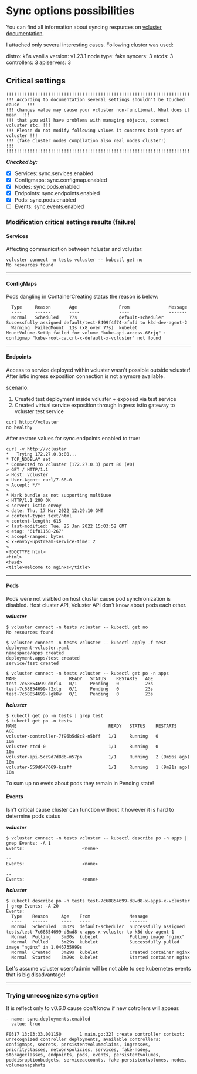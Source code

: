 # Sync options possibilities
You can find all information about syncing respurces on [vcluster documentation](https://www.vcluster.com/docs/architecture/synced-resources).


I attached only several interesting cases. Following cluster was used:

distro:      k8s vanilla
version:     v1.23.1
node type:   fake
syncers:     3
etcds:       3
controllers: 3
apiservers:  3

## Critical settings
```
!!!!!!!!!!!!!!!!!!!!!!!!!!!!!!!!!!!!!!!!!!!!!!!!!!!!!!!!!!!!!!!!!!!!!!!!!!!!!!!!
!!! According to documentation several settings shouldn't be touched cause   !!!
!!! changes value may cause your vcluster non-functional. What does it mean  !!!
!!! that you will have problems with managing objects, connect vcluster etc. !!!
!!! Please do not modify following values it concerns both types of vcluster !!!
!!! (fake cluster nodes compilation also real nodes cluster!)		     !!!
!!!!!!!!!!!!!!!!!!!!!!!!!!!!!!!!!!!!!!!!!!!!!!!!!!!!!!!!!!!!!!!!!!!!!!!!!!!!!!!!
```

***Checked by:***
- [X] Services:   sync.services.enabled 
- [X] Configmaps: sync.configmap.enabled
- [X] Nodes:      sync.pods.enabled
- [X] Endpoints:  sync.endpoints.enabled
- [X] Pods:       sync.pods.enabled
- [ ] Events:     sync.events.enabled

### Modification critical settings results (failure)

#### Services
Affecting communication between hcluster and vcluster:

```
vcluster connect -n tests vcluster -- kubectl get no
No resources found
```

---

#### ConfigMaps
Pods dangling in ContainerCreating status the reason is below:

```
  Type     Reason       Age                From               Message
  ----     ------       ----               ----               -------
  Normal   Scheduled    77s                default-scheduler  Successfully assigned default/test-8499f4f74-zfmfd to k3d-dev-agent-2
  Warning  FailedMount  13s (x8 over 77s)  kubelet            MountVolume.SetUp failed for volume "kube-api-access-66rjq" : configmap "kube-root-ca.crt-x-default-x-vcluster" not found
```

---

#### Endpoints
Access to service deployed within vcluster wasn't possible outside vcluster!
After istio ingress exposition connection is not anymore available.

scenario: 

1. Created test deployment inside vcluster + exposed via test service
2. Created virtual service exposition through ingress istio gateway to vcluster test service


```
curl http://vcluster
no healthy
```

After restore values for sync.endpoints.enabled to true:

```
curl -v http://vcluster
*   Trying 172.27.0.3:80...
* TCP_NODELAY set
* Connected to vcluster (172.27.0.3) port 80 (#0)
> GET / HTTP/1.1
> Host: vcluster
> User-Agent: curl/7.68.0
> Accept: */*
>
* Mark bundle as not supporting multiuse
< HTTP/1.1 200 OK
< server: istio-envoy
< date: Thu, 17 Mar 2022 12:29:10 GMT
< content-type: text/html
< content-length: 615
< last-modified: Tue, 25 Jan 2022 15:03:52 GMT
< etag: "61f01158-267"
< accept-ranges: bytes
< x-envoy-upstream-service-time: 2
<
<!DOCTYPE html>
<html>
<head>
<title>Welcome to nginx!</title>
```
---

#### Pods
Pods were not visibled on host cluster cause pod synchronization is disabled.
Host cluster API, Vcluster API don't know about pods each other.


***vcluster***
```
$ vcluster connect -n tests vcluster -- kubectl get no
No resources found

$ vcluster connect -n tests vcluster -- kubectl apply -f test-deployment-vcluster.yaml
namespace/apps created
deployment.apps/test created
service/test created

$ vcluster connect -n tests vcluster -- kubectl get po -n apps
NAME                    READY   STATUS    RESTARTS   AGE
test-7c68854699-dmrl4   0/1     Pending   0          23s
test-7c68854699-f2xtg   0/1     Pending   0          23s
test-7c68854699-lgk8w   0/1     Pending   0          23s
```

***hcluster***
```
$ kubectl get po -n tests | grep test
$ kubectl get po -n tests
NAME                                   READY   STATUS    RESTARTS        AGE
vcluster-controller-7f96b5d8c8-n5bff   1/1     Running   0               10m
vcluster-etcd-0                        1/1     Running   0               10m
vcluster-api-5cc9d7d8d6-m57pn          1/1     Running   2 (9m56s ago)   10m
vcluster-559d647669-kzsff              1/1     Running   1 (9m21s ago)   10m
```
To sum up no evets about pods they remain in Pending state!

#### Events
Isn't critical cause cluster can function without it however it is hard to determine
pods status

***vcluster***
```
$ vcluster connect -n tests vcluster -- kubectl describe po -n apps | grep Events: -A 1
Events:                      <none>

--
Events:                      <none>

--
Events:                      <none>
```

***hcluster***
```
$ kubectl describe po -n tests test-7c68854699-d8wd8-x-apps-x-vcluster | grep Events: -A 20
Events:
  Type    Reason     Age    From               Message
  ----    ------     ----   ----               -------
  Normal  Scheduled  3m32s  default-scheduler  Successfully assigned tests/test-7c68854699-d8wd8-x-apps-x-vcluster to k3d-dev-agent-1
  Normal  Pulling    3m30s  kubelet            Pulling image "nginx"
  Normal  Pulled     3m29s  kubelet            Successfully pulled image "nginx" in 1.046735999s
  Normal  Created    3m29s  kubelet            Created container nginx
  Normal  Started    3m29s  kubelet            Started container nginx
```

Let's assume vcluster users/admin will be not able to see kubernetes events that is big
disadvantage!


---

### Trying unrecognize sync option
It is reflect only to v0.6.0 cause don't know if new cotrollers will appear.

```
- name: sync.deployments.enabled
  value: true
```

```
F0317 13:03:33.001150       1 main.go:32] create controller context: unrecognized controller deployments, available controllers: configmaps, secrets, persistentvolumeclaims, ingresses, priorityclasses, networkpolicies, services, fake-nodes, storageclasses, endpoints, pods, events, persistentvolumes, poddisruptionbudgets, serviceaccounts, fake-persistentvolumes, nodes, volumesnapshots
```

<!--
**Real** - giving impression that user is operating on real cluster:

sets of values:

```
sync:
  # resources
  services:
    enabled: true
  configmaps:
    enabled: true
  secrets:
    enabled: true
  endpoints:
    enabled: true
  pods:
    enabled: true
  events:
    enabled: true
  persistentvolumeclaims:
    enabled: true
  ingresses:
    enabled: true

  # nodes
  fake-nodes:
    enabled: true 
  fake-persistentvolumes:
    enabled: true 

  # main
  nodes:
    enabled: true
    syncAllNodes: true
    nodeSelector: ""
    syncNodeChanges: false
  
  # storage, network & hpa
  persistentvolumes:
    enabled: false
  storageclasses:
    enabled: false
  priorityclasses:
    enabled: false
  networkpolicies:
    enabled: false
  volumesnapshots:
    enabled: false
  poddisruptionbudgets:
    enabled: false
```
Assume user has access and see nodes also (kubectl get no command will show nodes list)

```

```

---

**Closed in black box** - giving impression that user has very cutted and limited

```
sync:
  # resources
  services:
    enabled: true
  configmaps:
    enabled: true
  secrets:
    enabled: true
  endpoints:
    enabled: true
  pods:
    enabled: true
  events:
    enabled: true
  persistentvolumeclaims:
    enabled: true
  ingresses:
    enabled: false

  # nodes
  fake-nodes:
    enabled: false 
  fake-persistentvolumes:
    enabled: false 

  # main
  nodes:
    enabled: false
    syncAllNodes: false
    nodeSelector: ""
    syncNodeChanges: false
  
  # storage, network & hpa
  persistentvolumes:
    enabled: false
  storageclasses:
    enabled: false
  priorityclasses:
    enabled: false
  networkpolicies:
    enabled: false
  volumesnapshots:
    enabled: false
  poddisruptionbudgets:
    enabled: false
```

Cluster is really limited cluster nodes are invisible:

```
$ kubectl get no -o wide
No resources found
```

I came a cross issue when I tried to list newly created pods:

```
NAME                        READY   STATUS    RESTARTS   AGE
pod/test-7c68854699-x85z8   0/1     Pending   0          21s
pod/test-7c68854699-8fczs   0/1     Pending   0          21s
pod/test-7c68854699-44zn2   0/1     Pending   0          21s
```

`Showing up Pending state, it looks me to bug. The reason of pending state is that
pods status is exposing to the cluster by nodes and nodes are not visible!`
-->
